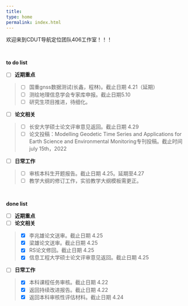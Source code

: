```yaml
---
title: 
type: home
permalink: index.html
---
```

欢迎来到CDUT导航定位团队406工作室！！！

</br>

**to do list** 
- [ ] **近期重点**
>   - [ ] 国重gnss数据测试(长鑫，程林)。截止日期 4.21（延期）
>   - [ ] 测绘地理信息学会专家库申报。截止日期5.10
>   - [ ] 研究生项目推进，待细化。
- [ ] **论文相关**  
>   - [ ] 长安大学硕士论文评审意见返回。截止日期 4.29
>   - [ ] 论文投稿：Modelling Geodetic Time Series and Applications for Earth Science and Environmental Monitoring专刊投稿。截止时间 july 15th，2022
- [ ] **日常工作**
>   - [ ] 审核本科生开题报告。截止日期 4.25。延期至4.27
>   - [ ] 教学大纲的修订工作，实验教学大纲模板需更正。

</br>

**done list** 
- [ ] **近期重点**
- [ ] **论文相关**  
>   - [x] 李兆雄论文送审。截止日期 4.25
>   - [x] 梁雄论文送审。截止日期 4.25
>   - [x] RS论文修回。截止日期 4.25
>   - [x] 信息工程大学硕士论文评审意见返回。截止日期 4.25
- [ ] **日常工作**
>   - [x] 本科课程任务审核。截止日期 4.22
>   - [x] 返回持续改进报告。截止日期 4.22
>   - [x] 返回本科审核性评估材料。截止日期 4.24


